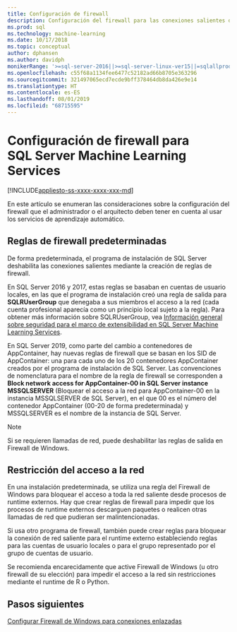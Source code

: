 ```yaml
---
title: Configuración de firewall
description: Configuración del firewall para las conexiones salientes desde SQL Server Machine Learning Services.
ms.prod: sql
ms.technology: machine-learning
ms.date: 10/17/2018
ms.topic: conceptual
author: dphansen
ms.author: davidph
monikerRange: '>=sql-server-2016||>=sql-server-linux-ver15||=sqlallproducts-allversions'
ms.openlocfilehash: c55f68a1134fee6477c52182ad66b8705e363296
ms.sourcegitcommit: 321497065ecd7ecde9bff378464db8da426e9e14
ms.translationtype: HT
ms.contentlocale: es-ES
ms.lasthandoff: 08/01/2019
ms.locfileid: "68715595"
---
```

# <a name="firewall-configuration-for-sql-server-machine-learning-services"></a>Configuración de firewall para SQL Server Machine Learning Services
[!INCLUDE[appliesto-ss-xxxx-xxxx-xxx-md](../../includes/appliesto-ss-xxxx-xxxx-xxx-md.md)]

En este artículo se enumeran las consideraciones sobre la configuración del firewall que el administrador o el arquitecto deben tener en cuenta al usar los servicios de aprendizaje automático.

## <a name="default-firewall-rules"></a>Reglas de firewall predeterminadas

De forma predeterminada, el programa de instalación de SQL Server deshabilita las conexiones salientes mediante la creación de reglas de firewall.

En SQL Server 2016 y 2017, estas reglas se basaban en cuentas de usuario locales, en las que el programa de instalación creó una regla de salida para **SQLRUserGroup** que denegaba a sus miembros el acceso a la red (cada cuenta profesional aparecía como un principio local sujeto a la regla). Para obtener más información sobre SQLRUserGroup, vea [Información general sobre seguridad para el marco de extensibilidad en SQL Server Machine Learning Services](../../advanced-analytics/concepts/security.md#sqlrusergroup).

En SQL Server 2019, como parte del cambio a contenedores de AppContainer, hay nuevas reglas de firewall que se basan en los SID de AppContainer: una para cada uno de los 20 contenedores AppContainer creados por el programa de instalación de SQL Server. Las convenciones de nomenclatura para el nombre de la regla de firewall se corresponden a **Block network access for AppContainer-00 in SQL Server instance MSSQLSERVER** (Bloquear el acceso a la red para AppContainer-00 en la instancia MSSQLSERVER de SQL Server), en el que 00 es el número del contenedor AppContainer (00-20 de forma predeterminada) y MSSQLSERVER es el nombre de la instancia de SQL Server.

> [!Note]
> Si se requieren llamadas de red, puede deshabilitar las reglas de salida en Firewall de Windows.

## <a name="restrict-network-access"></a>Restricción del acceso a la red

En una instalación predeterminada, se utiliza una regla del Firewall de Windows para bloquear el acceso a toda la red saliente desde procesos de runtime externos. Hay que crear reglas de firewall para impedir que los procesos de runtime externos descarguen paquetes o realicen otras llamadas de red que pudieran ser malintencionadas.

Si usa otro programa de firewall, también puede crear reglas para bloquear la conexión de red saliente para el runtime externo estableciendo reglas para las cuentas de usuario locales o para el grupo representado por el grupo de cuentas de usuario.

Se recomienda encarecidamente que active Firewall de Windows (u otro firewall de su elección) para impedir el acceso a la red sin restricciones mediante el runtime de R o Python.

## <a name="next-steps"></a>Pasos siguientes

[Configurar Firewall de Windows para conexiones enlazadas](../../database-engine/configure-windows/configure-a-windows-firewall-for-database-engine-access.md)